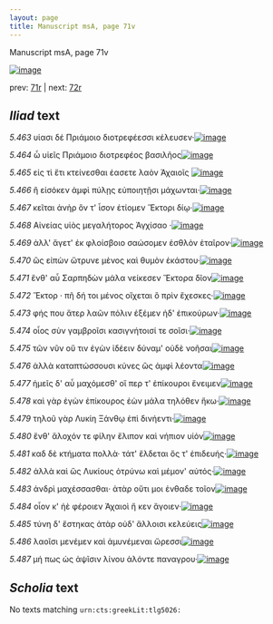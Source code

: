 ```yaml
---
layout: page
title: Manuscript msA, page 71v
---
```


Manuscript msA, page 71v

[![image](http://www.homermultitext.org/iipsrv?OBJ=IIP,1.0&FIF=/project/homer/pyramidal/deepzoom/hmt/vaimg/2017a/VA071VN_0573.tif&WID=100&CVT=JPEG)](http://www.homermultitext.org/ict2/?urn=urn:cite2:hmt:vaimg.2017a:VA071VN_0573)

prev:  [71r](../71r) | next:  [72r](../72r)

## *Iliad* text

*5.463* <a id="5.463"/> υἱασι δέ Πριάμοιο 					διοτρεφέεσσι κέλευσεν·[![image](http://www.homermultitext.org/iipsrv?OBJ=IIP,1.0&FIF=/project/homer/pyramidal/deepzoom/hmt/vaimg/2017a/VA071VN_0573.tif&RGN=0.501,0.2322,0.323,0.024&WID=1000&CVT=JPEG)](http://www.homermultitext.org/ict2/?urn=urn:cite2:hmt:vaimg.2017a:VA071VN_0573@0.501,0.2322,0.323,0.024)

*5.464* <a id="5.464"/> ὦ υἱεῖς Πριάμοιο 					διοτρεφέος βασιλῆος[![image](http://www.homermultitext.org/iipsrv?OBJ=IIP,1.0&FIF=/project/homer/pyramidal/deepzoom/hmt/vaimg/2017a/VA071VN_0573.tif&RGN=0.484,0.2479,0.33,0.027&WID=1000&CVT=JPEG)](http://www.homermultitext.org/ict2/?urn=urn:cite2:hmt:vaimg.2017a:VA071VN_0573@0.484,0.2479,0.33,0.027)

*5.465* <a id="5.465"/> εἰς τὶ ἔτι κτείνεσθαι ἐασετε λαὸν Ἀχαιοῖς 				[![image](http://www.homermultitext.org/iipsrv?OBJ=IIP,1.0&FIF=/project/homer/pyramidal/deepzoom/hmt/vaimg/2017a/VA071VN_0573.tif&RGN=0.498,0.263,0.321,0.0308&WID=1000&CVT=JPEG)](http://www.homermultitext.org/ict2/?urn=urn:cite2:hmt:vaimg.2017a:VA071VN_0573@0.498,0.263,0.321,0.0308)

*5.466* <a id="5.466"/> ἢ εἰσόκεν ἀμφὶ πύλῃς εὐποιητῇσι μάχωνται·[![image](http://www.homermultitext.org/iipsrv?OBJ=IIP,1.0&FIF=/project/homer/pyramidal/deepzoom/hmt/vaimg/2017a/VA071VN_0573.tif&RGN=0.5,0.278,0.344,0.0308&WID=1000&CVT=JPEG)](http://www.homermultitext.org/ict2/?urn=urn:cite2:hmt:vaimg.2017a:VA071VN_0573@0.5,0.278,0.344,0.0308)

*5.467* <a id="5.467"/> κεῖται ἀνὴρ ὃν τ' ἶσον ἐτίομεν Ἕκτορι δίῳ·[![image](http://www.homermultitext.org/iipsrv?OBJ=IIP,1.0&FIF=/project/homer/pyramidal/deepzoom/hmt/vaimg/2017a/VA071VN_0573.tif&RGN=0.491,0.2968,0.344,0.0308&WID=1000&CVT=JPEG)](http://www.homermultitext.org/ict2/?urn=urn:cite2:hmt:vaimg.2017a:VA071VN_0573@0.491,0.2968,0.344,0.0308)

*5.468* <a id="5.468"/> Αἰνείας υἱὸς 					μεγαλήτορος Ἀγχίσαο ·[![image](http://www.homermultitext.org/iipsrv?OBJ=IIP,1.0&FIF=/project/homer/pyramidal/deepzoom/hmt/vaimg/2017a/VA071VN_0573.tif&RGN=0.506,0.314,0.274,0.0308&WID=1000&CVT=JPEG)](http://www.homermultitext.org/ict2/?urn=urn:cite2:hmt:vaimg.2017a:VA071VN_0573@0.506,0.314,0.274,0.0308)

*5.469* <a id="5.469"/> ἀλλ' ἄγετ' ἐκ φλοίσβοιο σαώσομεν ἐσθλὸν ἑταῖρον·[![image](http://www.homermultitext.org/iipsrv?OBJ=IIP,1.0&FIF=/project/homer/pyramidal/deepzoom/hmt/vaimg/2017a/VA071VN_0573.tif&RGN=0.493,0.3298,0.369,0.0308&WID=1000&CVT=JPEG)](http://www.homermultitext.org/ict2/?urn=urn:cite2:hmt:vaimg.2017a:VA071VN_0573@0.493,0.3298,0.369,0.0308)

*5.470* <a id="5.470"/> ὣς εἰπὼν ὤτρυνε μὲνος καὶ θυμὸν ἑκάστου·[![image](http://www.homermultitext.org/iipsrv?OBJ=IIP,1.0&FIF=/project/homer/pyramidal/deepzoom/hmt/vaimg/2017a/VA071VN_0573.tif&RGN=0.49,0.3486,0.354,0.0316&WID=1000&CVT=JPEG)](http://www.homermultitext.org/ict2/?urn=urn:cite2:hmt:vaimg.2017a:VA071VN_0573@0.49,0.3486,0.354,0.0316)

*5.471* <a id="5.471"/> ἔνθ' αὖ Σαρπηδὼν μάλα 					νείκεσεν Ἕκτορα δῖον[![image](http://www.homermultitext.org/iipsrv?OBJ=IIP,1.0&FIF=/project/homer/pyramidal/deepzoom/hmt/vaimg/2017a/VA071VN_0573.tif&RGN=0.502,0.3681,0.342,0.0308&WID=1000&CVT=JPEG)](http://www.homermultitext.org/ict2/?urn=urn:cite2:hmt:vaimg.2017a:VA071VN_0573@0.502,0.3681,0.342,0.0308)

*5.472* <a id="5.472"/> Ἕκτορ · πῆ δή τοι μένος 					οἴχεται ὃ πρὶν ἔχεσκες·[![image](http://www.homermultitext.org/iipsrv?OBJ=IIP,1.0&FIF=/project/homer/pyramidal/deepzoom/hmt/vaimg/2017a/VA071VN_0573.tif&RGN=0.502,0.3854,0.342,0.0308&WID=1000&CVT=JPEG)](http://www.homermultitext.org/ict2/?urn=urn:cite2:hmt:vaimg.2017a:VA071VN_0573@0.502,0.3854,0.342,0.0308)

*5.473* <a id="5.473"/> φής που ἄτερ λαῶν πόλιν ἑξέμεν ἠδ' ἐπικούρων·[![image](http://www.homermultitext.org/iipsrv?OBJ=IIP,1.0&FIF=/project/homer/pyramidal/deepzoom/hmt/vaimg/2017a/VA071VN_0573.tif&RGN=0.503,0.402,0.362,0.0308&WID=1000&CVT=JPEG)](http://www.homermultitext.org/ict2/?urn=urn:cite2:hmt:vaimg.2017a:VA071VN_0573@0.503,0.402,0.362,0.0308)

*5.474* <a id="5.474"/> οἶος σὺν γαμβροῖσι κασιγνήτοισί τε σοῖσι·[![image](http://www.homermultitext.org/iipsrv?OBJ=IIP,1.0&FIF=/project/homer/pyramidal/deepzoom/hmt/vaimg/2017a/VA071VN_0573.tif&RGN=0.504,0.4207,0.311,0.0278&WID=1000&CVT=JPEG)](http://www.homermultitext.org/ict2/?urn=urn:cite2:hmt:vaimg.2017a:VA071VN_0573@0.504,0.4207,0.311,0.0278)

*5.475* <a id="5.475"/> τῶν νῦν οὔ τιν ἐγὼν ἰδέειν δύναμ' οὐδὲ νοῆσαι[![image](http://www.homermultitext.org/iipsrv?OBJ=IIP,1.0&FIF=/project/homer/pyramidal/deepzoom/hmt/vaimg/2017a/VA071VN_0573.tif&RGN=0.505,0.4373,0.343,0.0278&WID=1000&CVT=JPEG)](http://www.homermultitext.org/ict2/?urn=urn:cite2:hmt:vaimg.2017a:VA071VN_0573@0.505,0.4373,0.343,0.0278)

*5.476* <a id="5.476"/> ἀλλὰ καταπτώσσουσι κύνες ὣς ἀμφὶ λέοντα[![image](http://www.homermultitext.org/iipsrv?OBJ=IIP,1.0&FIF=/project/homer/pyramidal/deepzoom/hmt/vaimg/2017a/VA071VN_0573.tif&RGN=0.505,0.4545,0.349,0.0278&WID=1000&CVT=JPEG)](http://www.homermultitext.org/ict2/?urn=urn:cite2:hmt:vaimg.2017a:VA071VN_0573@0.505,0.4545,0.349,0.0278)

*5.477* <a id="5.477"/> ἡμεῖς δ' αὖ μαχόμεσθ' οἵ περ τ' ἐπίκουροι ἔνειμεν[![image](http://www.homermultitext.org/iipsrv?OBJ=IIP,1.0&FIF=/project/homer/pyramidal/deepzoom/hmt/vaimg/2017a/VA071VN_0573.tif&RGN=0.508,0.4726,0.356,0.0278&WID=1000&CVT=JPEG)](http://www.homermultitext.org/ict2/?urn=urn:cite2:hmt:vaimg.2017a:VA071VN_0573@0.508,0.4726,0.356,0.0278)

*5.478* <a id="5.478"/> καὶ γὰρ ἐγὼν ἐπίκουρος ἐὼν μάλα τηλόθεν ἥκω·[![image](http://www.homermultitext.org/iipsrv?OBJ=IIP,1.0&FIF=/project/homer/pyramidal/deepzoom/hmt/vaimg/2017a/VA071VN_0573.tif&RGN=0.503,0.4936,0.356,0.0278&WID=1000&CVT=JPEG)](http://www.homermultitext.org/ict2/?urn=urn:cite2:hmt:vaimg.2017a:VA071VN_0573@0.503,0.4936,0.356,0.0278)

*5.479* <a id="5.479"/> τηλοῦ γὰρ Λυκίη 					 Ξάνθῳ ἐπὶ δινήεντι·[![image](http://www.homermultitext.org/iipsrv?OBJ=IIP,1.0&FIF=/project/homer/pyramidal/deepzoom/hmt/vaimg/2017a/VA071VN_0573.tif&RGN=0.506,0.5116,0.302,0.0278&WID=1000&CVT=JPEG)](http://www.homermultitext.org/ict2/?urn=urn:cite2:hmt:vaimg.2017a:VA071VN_0573@0.506,0.5116,0.302,0.0278)

*5.480* <a id="5.480"/> ἔνθ' ἄλοχόν τε φίλην ἔλιπον καὶ νήπιον υἱόν[![image](http://www.homermultitext.org/iipsrv?OBJ=IIP,1.0&FIF=/project/homer/pyramidal/deepzoom/hmt/vaimg/2017a/VA071VN_0573.tif&RGN=0.51,0.5259,0.33,0.0278&WID=1000&CVT=JPEG)](http://www.homermultitext.org/ict2/?urn=urn:cite2:hmt:vaimg.2017a:VA071VN_0573@0.51,0.5259,0.33,0.0278)

*5.481* <a id="5.481"/> καδ δὲ κτήματα πολλὰ· τάτ' ἔλδεται ὅς τ' ἐπιδευής·[![image](http://www.homermultitext.org/iipsrv?OBJ=IIP,1.0&FIF=/project/homer/pyramidal/deepzoom/hmt/vaimg/2017a/VA071VN_0573.tif&RGN=0.514,0.5447,0.368,0.0278&WID=1000&CVT=JPEG)](http://www.homermultitext.org/ict2/?urn=urn:cite2:hmt:vaimg.2017a:VA071VN_0573@0.514,0.5447,0.368,0.0278)

*5.482* <a id="5.482"/> ἀλλὰ καὶ ὣς Λυκίους 					ὀτρύνω καὶ μέμον' αὐτός·[![image](http://www.homermultitext.org/iipsrv?OBJ=IIP,1.0&FIF=/project/homer/pyramidal/deepzoom/hmt/vaimg/2017a/VA071VN_0573.tif&RGN=0.501,0.5612,0.355,0.0278&WID=1000&CVT=JPEG)](http://www.homermultitext.org/ict2/?urn=urn:cite2:hmt:vaimg.2017a:VA071VN_0573@0.501,0.5612,0.355,0.0278)

*5.483* <a id="5.483"/> ἀνδρὶ μαχέσσασθαι· ἀτὰρ οὔτι μοι ἐνθαδε τοῖον[![image](http://www.homermultitext.org/iipsrv?OBJ=IIP,1.0&FIF=/project/homer/pyramidal/deepzoom/hmt/vaimg/2017a/VA071VN_0573.tif&RGN=0.506,0.5793,0.339,0.0278&WID=1000&CVT=JPEG)](http://www.homermultitext.org/ict2/?urn=urn:cite2:hmt:vaimg.2017a:VA071VN_0573@0.506,0.5793,0.339,0.0278)

*5.484* <a id="5.484"/> οἷον κ' ἠὲ φέροιεν Ἀχαιοὶ ἤ κεν ἄγοιεν·[![image](http://www.homermultitext.org/iipsrv?OBJ=IIP,1.0&FIF=/project/homer/pyramidal/deepzoom/hmt/vaimg/2017a/VA071VN_0573.tif&RGN=0.506,0.5995,0.301,0.0248&WID=1000&CVT=JPEG)](http://www.homermultitext.org/ict2/?urn=urn:cite2:hmt:vaimg.2017a:VA071VN_0573@0.506,0.5995,0.301,0.0248)

*5.485* <a id="5.485"/> τύνη δ' ἕστηκας ἀτὰρ οὐδ' ἄλλοισι κελεύεις[![image](http://www.homermultitext.org/iipsrv?OBJ=IIP,1.0&FIF=/project/homer/pyramidal/deepzoom/hmt/vaimg/2017a/VA071VN_0573.tif&RGN=0.511,0.6146,0.321,0.027&WID=1000&CVT=JPEG)](http://www.homermultitext.org/ict2/?urn=urn:cite2:hmt:vaimg.2017a:VA071VN_0573@0.511,0.6146,0.321,0.027)

*5.486* <a id="5.486"/> λαοῖσι μενέμεν καὶ ἀμυνέμεναι ὤρεσσι[![image](http://www.homermultitext.org/iipsrv?OBJ=IIP,1.0&FIF=/project/homer/pyramidal/deepzoom/hmt/vaimg/2017a/VA071VN_0573.tif&RGN=0.509,0.6311,0.321,0.027&WID=1000&CVT=JPEG)](http://www.homermultitext.org/ict2/?urn=urn:cite2:hmt:vaimg.2017a:VA071VN_0573@0.509,0.6311,0.321,0.027)

*5.487* <a id="5.487"/> μή πως ὡς ἁψῖσιν λίνου ἁλόντε παναγρου·[![image](http://www.homermultitext.org/iipsrv?OBJ=IIP,1.0&FIF=/project/homer/pyramidal/deepzoom/hmt/vaimg/2017a/VA071VN_0573.tif&RGN=0.507,0.6476,0.346,0.027&WID=1000&CVT=JPEG)](http://www.homermultitext.org/ict2/?urn=urn:cite2:hmt:vaimg.2017a:VA071VN_0573@0.507,0.6476,0.346,0.027)

## *Scholia* text

No texts matching `urn:cts:greekLit:tlg5026:`